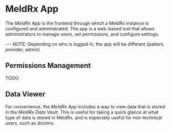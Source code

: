 # MeldRx App

The _MeldRx App_ is the frontend through which a MeldRx instance is configured and administrated.
The app is a web-based tool that allows administrators to manage users, set permissions, and configure settings.

--- NOTE: Depending on who is logged in, the app will be different (patient, provider, admin)

## Permissions Management

TODO:

## Data Viewer

For convenience, the _MeldRx App_ includes a way to view data that is stored in the _MeldRx Data Vault_.
This is useful for taking a quick glance at what type of data is stored in MeldRx, and is especially useful for non-technical users, such as doctors.